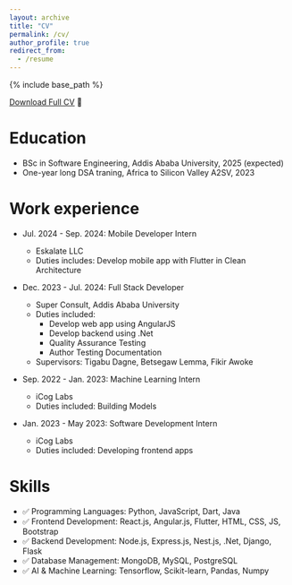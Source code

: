 ```yaml
---
layout: archive
title: "CV"
permalink: /cv/
author_profile: true
redirect_from:
  - /resume
---
```


{% include base_path %}

[Download Full CV](https://drive.google.com/file/d/1bUP6y64-ZGW2nKW2_qK7Wtz44pknCDMj/view?usp=sharing) 📄

Education
======
* BSc in Software Engineering, Addis Ababa University, 2025 (expected)
* One-year long DSA traning, Africa to Silicon Valley A2SV, 2023

Work experience
======
* Jul. 2024 - Sep. 2024: Mobile Developer Intern
  * Eskalate LLC
  * Duties includes: Develop mobile app with Flutter in Clean Architecture

* Dec. 2023 - Jul. 2024: Full Stack Developer
  * Super Consult, Addis Ababa University
  * Duties included: 
      * Develop web app using AngularJS 
      * Develop backend using .Net 
      * Quality Assurance Testing 
      * Author Testing Documentation 
  * Supervisors: Tigabu Dagne, Betsegaw Lemma, Fikir Awoke

* Sep. 2022 - Jan. 2023: Machine Learning Intern
  * iCog Labs
  * Duties included: Building Models

* Jan. 2023 - May 2023: Software Development Intern
  * iCog Labs
  * Duties included: Developing frontend apps
  
  
Skills
======
* ✅ Programming Languages: Python, JavaScript, Dart, Java
* ✅ Frontend Development: React.js, Angular.js, Flutter, HTML, CSS, JS, Bootstrap
* ✅ Backend Development: Node.js, Express.js, Nest.js, .Net, Django, Flask
* ✅ Database Management: MongoDB, MySQL, PostgreSQL
* ✅ AI & Machine Learning: Tensorflow, Scikit-learn, Pandas, Numpy


<!-- Publications
======
  <ul>{% for post in site.publications reversed %}
    {% include archive-single-cv.html %}
  {% endfor %}</ul>
  
Talks
======
  <ul>{% for post in site.talks reversed %}
    {% include archive-single-talk-cv.html  %}
  {% endfor %}</ul>
  
Teaching
======
  <ul>{% for post in site.teaching reversed %}
    {% include archive-single-cv.html %}
  {% endfor %}</ul>
  
Service and leadership
======
* Currently signed in to 43 different slack teams -->

